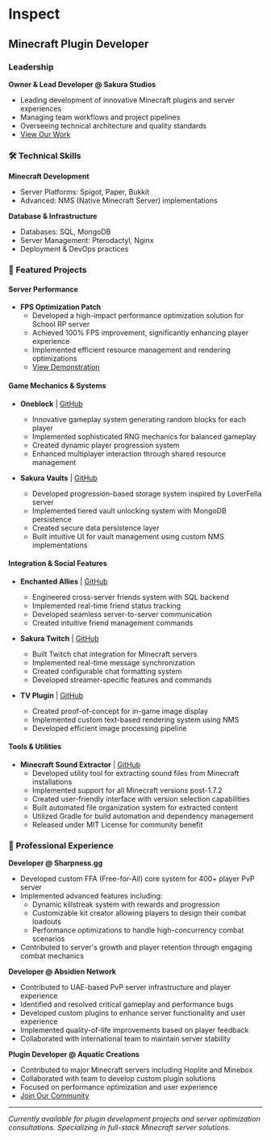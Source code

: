 # Inspect  
## Minecraft Plugin Developer
### Leadership
**Owner & Lead Developer @ Sakura Studios**
- Leading development of innovative Minecraft plugins and server experiences
- Managing team workflows and project pipelines
- Overseeing technical architecture and quality standards
- [View Our Work](https://github.com/SakuraStudiosCo)

### 🛠️ Technical Skills
**Minecraft Development**
- Server Platforms: Spigot, Paper, Bukkit
- Advanced: NMS (Native Minecraft Server) implementations

**Database & Infrastructure**
- Databases: SQL, MongoDB
- Server Management: Pterodactyl, Nginx
- Deployment & DevOps practices

### 🚀 Featured Projects
#### Server Performance
- **FPS Optimization Patch**
  - Developed a high-impact performance optimization solution for School RP server
  - Achieved 100% FPS improvement, significantly enhancing player experience
  - Implemented efficient resource management and rendering optimizations
  - [View Demonstration](https://youtu.be/wiCTSDJyQZ4)

#### Game Mechanics & Systems
- **Oneblock** | [GitHub](https://github.com/Reapply/oneblock)
  - Innovative gameplay system generating random blocks for each player
  - Implemented sophisticated RNG mechanics for balanced gameplay
  - Created dynamic player progression system
  - Enhanced multiplayer interaction through shared resource management

- **Sakura Vaults** | [GitHub](https://github.com/SakuraDevMC/Sakura-Vaults)
  - Developed progression-based storage system inspired by LoverFella server
  - Implemented tiered vault unlocking system with MongoDB persistence
  - Created secure data persistence layer
  - Built intuitive UI for vault management using custom NMS implementations

#### Integration & Social Features
- **Enchanted Allies** | [GitHub](https://github.com/Reapply/Enchanted-Allies)
  - Engineered cross-server friends system with SQL backend
  - Implemented real-time friend status tracking
  - Developed seamless server-to-server communication
  - Created intuitive friend management commands

- **Sakura Twitch** | [GitHub](https://github.com/SakuraDevMC/Sakura-Twitch)
  - Built Twitch chat integration for Minecraft servers
  - Implemented real-time message synchronization
  - Created configurable chat formatting system
  - Developed streamer-specific features and commands

- **TV Plugin** | [GitHub](https://github.com/Reapply/tv)
  - Created proof-of-concept for in-game image display
  - Implemented custom text-based rendering system using NMS
  - Developed efficient image processing pipeline

#### Tools & Utilities
- **Minecraft Sound Extractor** | [GitHub](https://github.com/SakuraStudios/minecraft-sound-extractor)
  - Developed utility tool for extracting sound files from Minecraft installations
  - Implemented support for all Minecraft versions post-1.7.2
  - Created user-friendly interface with version selection capabilities
  - Built automated file organization system for extracted content
  - Utilized Gradle for build automation and dependency management
  - Released under MIT License for community benefit

### 🤝 Professional Experience
**Developer @ Sharpness.gg**
- Developed custom FFA (Free-for-All) core system for 400+ player PvP server
- Implemented advanced features including:
  - Dynamic killstreak system with rewards and progression
  - Customizable kit creator allowing players to design their combat loadouts
  - Performance optimizations to handle high-concurrency combat scenarios
- Contributed to server's growth and player retention through engaging combat mechanics

**Developer @ Absidien Network**
- Contributed to UAE-based PvP server infrastructure and player experience
- Identified and resolved critical gameplay and performance bugs
- Developed custom plugins to enhance server functionality and user experience
- Implemented quality-of-life improvements based on player feedback
- Collaborated with international team to maintain server stability

**Plugin Developer @ Aquatic Creations**
- Contributed to major Minecraft servers including Hoplite and Minebox
- Collaborated with team to develop custom plugin solutions
- Focused on performance optimization and user experience
- [Join Our Community](https://discord.gg/nKwxbjGtva)

---
*Currently available for plugin development projects and server optimization consultations. Specializing in full-stack Minecraft server solutions.*
